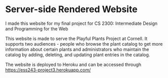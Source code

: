 # Server-side Rendered Website

I made this website for my final project for CS 2300: Intermediate Design and Programming for the Web

This website is made to serve the Playful Plants Project at Cornell. It supports two audiences - people who browse the plant catalog to get more information about certain plants and administrators who maintain the catalog by adding, deleting, and updating plant entries in the catalog.

The website is deployed to Heroku and can be accessed through https://ess243-project3.herokuapp.com/

